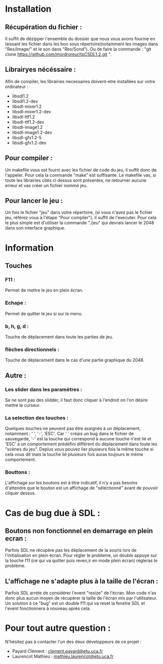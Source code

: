 # Installation
## Récupération du fichier :
Il suffit de dézipper l'ensemble du dossier que nous vous avons fournie en
laissant les fichier dans les bon sous répertoire(notamment les images dans
"Res/Image/" et le son dans "Res/Sond").
Ou de faire la commande :
"git clone https://github.com/mordroreur/tpCSDL1.2.git ".
## Librairyes nécéssaire :
Afin de compiler, les librairies necessaires doivent-etre installées sur votre ordinateur :
 - libsdl1.2
 - libsdl1.2-dev
 - libsdl-mixer1.2
 - libsdl-mixer1.2-dev
 - libsdl-ttf1.2
 - libsdl-ttf1.2-dev
 - libsdl-image1.2
 - libsdl-image1.2-dev
 - libsdl-gfx1.2-5
 - libsdl-gfx1.2-dev
## Pour compiler :
Un makefile vous est fourni avec les fichier de code du jeu, il suffit donc de
l'appeler. Pour cela la commande "make" est suffisante. Le makefile vas, si
toute les librairies cités ci dessus sont présentes, ne retourner aucune erreur
et vas créer un fichier nommé jeu.
## Pour lancer le jeu :
Un fois le fichier "jeu" dans votre répertoire, (si vous n'avez pas le fichier
jeu, référez vous à l'étape "Pour compiler"), il suffit de l'executer. Pour cela
le plus simple est d'utiliser la commande "./jeu" qui devrais lancer le 2048
dans son interface graphique.
# Information
## Touches
### F11 :
Permet de mettre le jeu en plein écran.
### Echape :
Permet de quitter le jeu si sur le menu.
### b, h, g, d :
Touche de déplacement dans toute les parties de jeu.
### flèches directionnels :
Touche de déplacement dans le cas d'une partie graphique du 2048.
## Autre :
### Les slider dans les paramètres :
Se ne sont pas des slidder, il faut donc cliquer à l'endroit on l'on désire
mettre le curseur.
### La selection des touches :
Quelques touches ne peuvent pas être assignés à un déplacement, notamment : ' ',
'-', 'ESC'. Car ' ' créais un bug dans le fichier de sauvegarde, '-' est la
touche qui correspond à aucune touche n'est lié et 'ESC' a un comportement
prédéfini différent du déplacement dans toute les "scènes du jeu".
Deplus vous pouvez lier plusieurs fois la même touche si cela vous dit mais la
touche lié plusieurs fois auras toujours le même comportement.
### Bouttons :
L'affichage sur les boutons est à titre indicatif, il n'y a pas besoins
d'attendre que le bouton est un affichage de "séléctionné" avant de pouvoir
cliquer dessus.
# Cas de bug due à SDL :
## Boutons non fonctionnel en demarrage en plein ecran :
Parfois SDL ne récupère pas les déplacement de la souris lors de
l'initialisation en plein écran. Pour régler le probleme, un double appuye sur
la touche f11 (ce qui va quitter puis reven,ir en mode plein écran) régleras le
problème.
## L'affichage ne s'adapte plus à la taille de l'écran :
Parfois SDL arrète de considérer l'event "resize" de l'écran. Mon code n'as
donc plus aucun moyen de récupérer la taille de l'écran mis par
l'utilisateur. Un solution à ce "bug" est un double f11 qui va reset la fenetre
SDL et l'event fonctionnera à nouveau après cela. 
# Pour tout autre question :
N'hésitez pas à contacter l'un des deux développeurs de ce projet :
 - Payard Clément : clement.payard@etu.uca.fr
 - Laurencot Mathieu : mathieu.laurencot@etu.uca.fr
